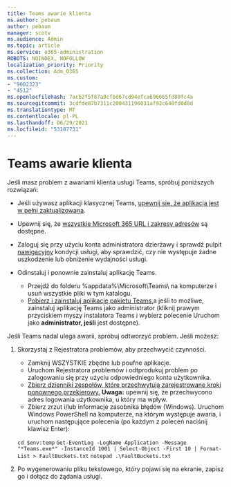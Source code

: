 ```yaml
---
title: Teams awarie klienta
ms.author: pebaum
author: pebaum
manager: scotv
ms.audience: Admin
ms.topic: article
ms.service: o365-administration
ROBOTS: NOINDEX, NOFOLLOW
localization_priority: Priority
ms.collection: Adm_O365
ms.custom:
- "9002323"
- "4512"
ms.openlocfilehash: 7acb2f5f87a9cfbd67cd94efca696665fd80fc4a
ms.sourcegitcommit: 3cdfde87b7311c200431196031af92c640fd0d8d
ms.translationtype: MT
ms.contentlocale: pl-PL
ms.lasthandoff: 06/29/2021
ms.locfileid: "53187731"
---
```

# <a name="teams-client-crashing"></a>Teams awarie klienta

Jeśli masz problem z awariami klienta usługi Teams, spróbuj poniższych rozwiązań:

- Jeśli używasz aplikacji klasycznej Teams, [upewnij się, że aplikacja jest w pełni zaktualizowana](https://support.office.com/article/Update-Microsoft-Teams-535a8e4b-45f0-4f6c-8b3d-91bca7a51db1).

- Upewnij się, że [wszystkie Microsoft 365 URL i zakresy adresów](/microsoftteams/connectivity-issues) są dostępne.

- Zaloguj się przy użyciu konta administratora dzierżawy i sprawdź pulpit [nawigacyjny](/office365/enterprise/view-service-health) kondycji usługi, aby sprawdzić, czy nie występuje żadne uszkodzenie lub obniżenie wydajności usługi.

- Odinstaluj i ponownie zainstaluj aplikację Teams.
    - Przejdź do folderu %appdata%\Microsoft\Teams\ na komputerze i usuń wszystkie pliki w tym katalogu.
    - [Pobierz i zainstaluj aplikację pakietu Teams,](https://www.microsoft.com/microsoft-teams/download-app)a jeśli to możliwe, zainstaluj aplikację Teams jako administrator (kliknij prawym przyciskiem myszy instalatora Teams i wybierz polecenie Uruchom jako **administrator, jeśli** jest dostępne).

Jeśli Teams nadal ulega awarii, spróbuj odtworzyć problem. Jeśli możesz:

1. Skorzystaj z Rejestratora problemów, aby przechwycić czynności.
    - Zamknij WSZYSTKIE zbędne lub poufne aplikacje.
    - Uruchom Rejestratora problemów i odtprodukuj problem po zalogowaniu się przy użyciu odpowiedniego konta użytkownika.
    - [Zbierz dzienniki zespołów, które przechwytują zarejestrowane kroki ponownego przekierowy.](/microsoftteams/log-files) **Uwaga:** upewnij się, że przechwycono adres logowania użytkownika, u który ma wpływ.
    - Zbierz zrzut i/lub informacje zasobnika błędów (Windows). Uruchom Windows PowerShell na komputerze, na którym występuje awaria, i uruchom następujące polecenia (po każdym z poleceń naciśnij klawisz Enter):

    `cd $env:temp` `Get-EventLog -LogName Application -Message "*Teams.exe*" -InstanceId 1001 | Select-Object -First 10 | Format-List > FaultBuckets.txt`
    `notepad .\FaultBuckets.txt`
    
2. Po wygenerowaniu pliku tekstowego, który pojawi się na ekranie, zapisz go i dołącz do żądania usługi. 

